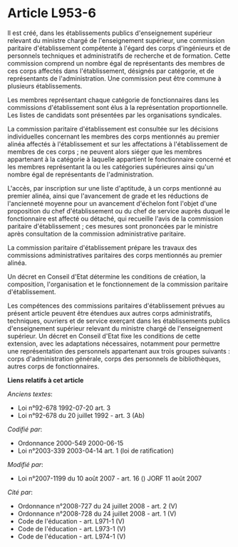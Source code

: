 # Article L953-6

Il est créé, dans les établissements publics d'enseignement supérieur relevant du ministre chargé de l'enseignement
supérieur, une commission paritaire d'établissement compétente à l'égard des corps d'ingénieurs et de personnels techniques
et administratifs de recherche et de formation. Cette commission comprend un nombre égal de représentants des membres de ces
corps affectés dans l'établissement, désignés par catégorie, et de représentants de l'administration. Une commission peut
être commune à plusieurs établissements.

Les membres représentant chaque catégorie de fonctionnaires dans les commissions d'établissement sont élus à la
représentation proportionnelle. Les listes de candidats sont présentées par les organisations syndicales.

La commission paritaire d'établissement est consultée sur les décisions individuelles concernant les membres des corps
mentionnés au premier alinéa affectés à l'établissement et sur les affectations à l'établissement de membres de ces corps ;
ne peuvent alors siéger que les membres appartenant à la catégorie à laquelle appartient le fonctionnaire concerné et les
membres représentant la ou les catégories supérieures ainsi qu'un nombre égal de représentants de l'administration.

L'accès, par inscription sur une liste d'aptitude, à un corps mentionné au premier alinéa, ainsi que l'avancement de grade et
les réductions de l'ancienneté moyenne pour un avancement d'échelon font l'objet d'une proposition du chef d'établissement ou
du chef de service auprès duquel le fonctionnaire est affecté ou détaché, qui recueille l'avis de la commission paritaire
d'établissement ; ces mesures sont prononcées par le ministre après consultation de la commission administrative paritaire.

La commission paritaire d'établissement prépare les travaux des commissions administratives paritaires des corps mentionnés
au premier alinéa.

Un décret en Conseil d'Etat détermine les conditions de création, la composition, l'organisation et le fonctionnement de la
commission paritaire d'établissement.

Les compétences des commissions paritaires d'établissement prévues au présent article peuvent être étendues aux autres corps
administratifs, techniques, ouvriers et de service exerçant dans les établissements publics d'enseignement supérieur relevant
du ministre chargé de l'enseignement supérieur. Un décret en Conseil d'Etat fixe les conditions de cette extension, avec les
adaptations nécessaires, notamment pour permettre une représentation des personnels appartenant aux trois groupes suivants :
corps d'administration générale, corps des personnels de bibliothèques, autres corps de fonctionnaires.

**Liens relatifs à cet article**

_Anciens textes_:

  - Loi n°92-678 1992-07-20 art. 3
  - Loi n°92-678 du 20 juillet 1992 - art. 3 (Ab)

_Codifié par_:

  - Ordonnance 2000-549 2000-06-15
  - Loi n°2003-339 2003-04-14 art. 1 (loi de ratification)

_Modifié par_:

  - Loi n°2007-1199 du 10 août 2007 - art. 16 () JORF 11 août 2007

_Cité par_:

  - Ordonnance n°2008-727 du 24 juillet 2008 - art. 2 (V)
  - Ordonnance n°2008-728 du 24 juillet 2008 - art. 1 (V)
  - Code de l'éducation - art. L971-1 (V)
  - Code de l'éducation - art. L973-1 (V)
  - Code de l'éducation - art. L974-1 (V)
